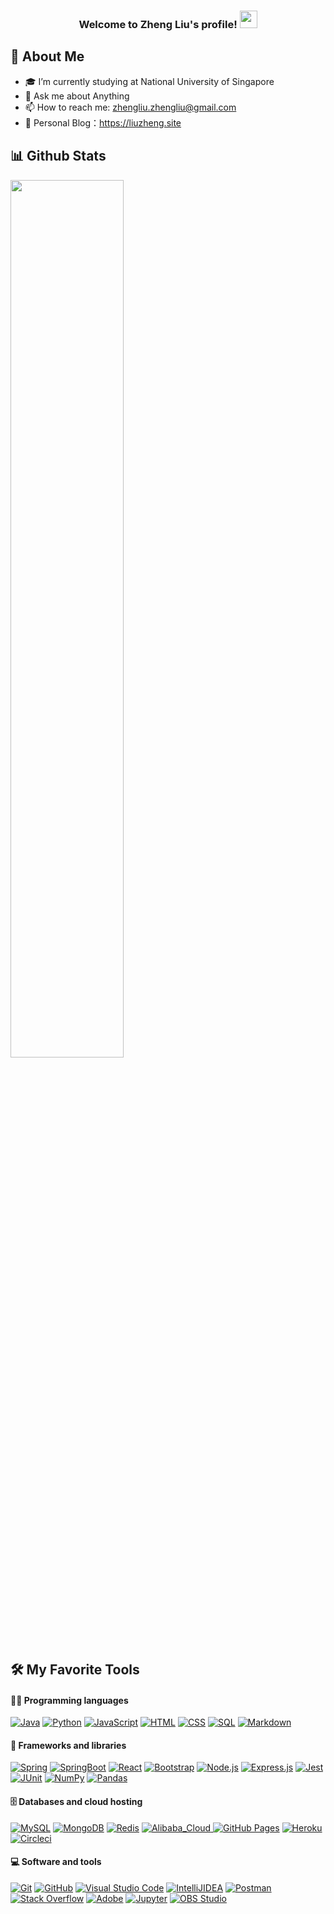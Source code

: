 <h3 align="center">
  Welcome to Zheng Liu's profile!
  <img src="https://media.giphy.com/media/hvRJCLFzcasrR4ia7z/giphy.gif" width="28">
</h3>


## 👀 About Me
- 🎓 I’m currently studying at National University of Singapore
- 💬 Ask me about Anything
- 📫 How to reach me: zhengliu.zhengliu@gmail.com
- 📰 Personal Blog：https://liuzheng.site


## 📊 Github Stats


<img src="https://github-readme-stats.vercel.app/api?username=ZhengLiu-727&count_private=true&show_icons=true&theme=vue" width = 60%/>

<!-- <img src="https://github-readme-stats.vercel.app/api/top-langs/?username=ZhengLiu-727&theme=buefy&hide_border=true&exclude_repo=PersonalBlog" width = 25%/> -->


## 🛠️ My Favorite Tools

#### 👨‍💻 Programming languages

<p>
    <a href="#"><img alt="Java" src="https://img.shields.io/badge/Java-007396.svg?logo=java&logoColor=white"></a>
    <a href="#"><img alt="Python" src="https://img.shields.io/badge/Python-14354C.svg?logo=python&logoColor=white"></a>
    <a href="#"><img alt="JavaScript" src="https://img.shields.io/badge/JavaScript-F7DF1E.svg?logo=javascript&logoColor=black"></a>
    <a href="#"><img alt="HTML" src="https://img.shields.io/badge/HTML-E34F26.svg?logo=html5&logoColor=white"></a>
    <a href="#"><img alt="CSS" src="https://img.shields.io/badge/CSS-1572B6.svg?logo=css3&logoColor=white"></a>
    <a href="#"><img alt="SQL" src="https://custom-icon-badges.herokuapp.com/badge/SQL-025E8C.svg?logo=database&logoColor=white"></a>
    <a href="#"><img alt="Markdown" src="https://img.shields.io/badge/Markdown-000000.svg?logo=markdown&logoColor=white"></a>
<!--     <a href="#"><img alt="C++" src="https://img.shields.io/badge/C%2B%2B-00599C?logo=c%2B%2B&logoColor=white"></a> -->
</p>

#### 🧰 Frameworks and libraries

<p>
  <a href="#"><img alt="Spring" src="https://img.shields.io/badge/Spring-6DB33F?logo=spring&logoColor=white"></a>
  <a href="#"><img alt="SpringBoot" src="https://img.shields.io/badge/Spring_Boot-F2F4F9?logo=spring-boot"></a>
  <a href="#"><img alt="React" src="https://img.shields.io/badge/React-20232a.svg?logo=react&logoColor=%2361DAFB"></a>
  <a href="#"><img alt="Bootstrap" src="https://img.shields.io/badge/Bootstrap-7952B3.svg?logo=bootstrap&logoColor=white"></a>
  <a href="#"><img alt="Node.js" src="https://img.shields.io/badge/Node.js-43853D.svg?logo=node.js&logoColor=white"></a>
  <a href="#"><img alt="Express.js" src="https://img.shields.io/badge/Express.js-404d59.svg?logo=express&logoColor=white"></a>
  <a href="#"><img alt="Jest" src="https://img.shields.io/badge/Jest-C21325.svg?logo=jest&logoColor=white"></a>
  <a href="#"><img alt="JUnit" src="https://custom-icon-badges.herokuapp.com/badge/JUnit-25A162.svg?logo=check-circle&logoColor=white"></a>
  <a href="#"><img alt="NumPy" src="https://img.shields.io/badge/Numpy-013243.svg?logo=numpy&logoColor=white"></a>
  <a href="#"><img alt="Pandas" src="https://img.shields.io/badge/Pandas-150458.svg?logo=pandas&logoColor=white"></a>
  
</p>

#### 🗄️ Databases and cloud hosting

<p>
  <a href="#"><img alt="MySQL" src="https://img.shields.io/badge/MySQL-00f.svg?logo=mysql&logoColor=white"></a>
  <a href="#"><img alt="MongoDB" src ="https://img.shields.io/badge/MongoDB-4ea94b.svg?logo=mongodb&logoColor=white"></a>
  <a href="#"><img alt="Redis" src ="https://img.shields.io/badge/redis-CC0000.svg?&logo=redis&logoColor=white"></a>
  <a href="#"><img alt="Alibaba_Cloud" src="https://img.shields.io/badge/Alibaba_Cloud-FF6A00?logo=alibabacloud&logoColor=white">
  <a href="#"><img alt="GitHub Pages" src="https://img.shields.io/badge/GitHub%20Pages-327FC7.svg?logo=github&logoColor=white"></a>
  <a href="#"><img alt="Heroku" src="https://img.shields.io/badge/Heroku-430098.svg?logo=heroku&logoColor=white"></a>
  <a href="#"><img alt="Circleci" src="https://img.shields.io/badge/circleci-343434?logo=circleci&logoColor=white"></a>
</p>

#### 💻 Software and tools

<p>
  <a href="#"><img alt="Git" src="https://img.shields.io/badge/Git-F05033.svg?logo=git&logoColor=white"></a>
  <a href="#"><img alt="GitHub" src="https://img.shields.io/badge/GitHub-100000?logo=github&logoColor=white"></a>
  <a href="#"><img alt="Visual Studio Code" src="https://img.shields.io/badge/Visual%20Studio%20Code-0078d7.svg?logo=visual-studio-code&logoColor=white"></a>
  <a href="#"><img alt="IntelliJIDEA" src="https://img.shields.io/badge/IntelliJIDEA-000000.svg?logo=intellij-idea&logoColor=white"></a>
  <a href="#"><img alt="Postman" src="https://img.shields.io/badge/Postman-FF6C37?logo=postman&logoColor=white"></a>
  <a href="#"><img alt="Stack Overflow" src="https://img.shields.io/badge/-Stack%20Overflow-FE7A16?logo=stack-overflow&logoColor=white"></a>
  <a href="#"><img alt="Adobe" src="https://img.shields.io/badge/Adobe-FF0000.svg?logo=adobe&logoColor=white"></a>
  <a href="#"><img alt="Jupyter" src="https://img.shields.io/badge/Jupyter-F37626.svg?logo=Jupyter&logoColor=white"></a>
  <a href="#"><img alt="OBS Studio" src="https://img.shields.io/badge/-OBS%20Studio-302E31?logo=obs-studio&logoColor=white"></a>
 
  
</p>

